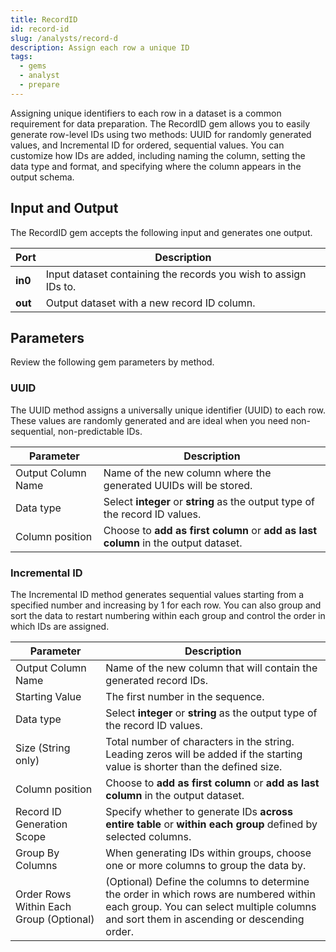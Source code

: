 ```yaml
---
title: RecordID
id: record-id
slug: /analysts/record-d
description: Assign each row a unique ID
tags:
  - gems
  - analyst
  - prepare
---
```


Assigning unique identifiers to each row in a dataset is a common requirement for data preparation. The RecordID gem allows you to easily generate row-level IDs using two methods: UUID for randomly generated values, and Incremental ID for ordered, sequential values. You can customize how IDs are added, including naming the column, setting the data type and format, and specifying where the column appears in the output schema.

## Input and Output

The RecordID gem accepts the following input and generates one output.

| Port    | Description                                                     |
| ------- | --------------------------------------------------------------- |
| **in0** | Input dataset containing the records you wish to assign IDs to. |
| **out** | Output dataset with a new record ID column.                     |

## Parameters

Review the following gem parameters by method.

### UUID

The UUID method assigns a universally unique identifier (UUID) to each row. These values are randomly generated and are ideal when you need non-sequential, non-predictable IDs.

| Parameter          | Description                                                                        |
| ------------------ | ---------------------------------------------------------------------------------- |
| Output Column Name | Name of the new column where the generated UUIDs will be stored.                   |
| Data type          | Select **integer** or **string** as the output type of the record ID values.       |
| Column position    | Choose to **add as first column** or **add as last column** in the output dataset. |

### Incremental ID

The Incremental ID method generates sequential values starting from a specified number and increasing by 1 for each row. You can also group and sort the data to restart numbering within each group and control the order in which IDs are assigned.

| Parameter                               | Description                                                                                                                                                                        |
| --------------------------------------- | ---------------------------------------------------------------------------------------------------------------------------------------------------------------------------------- |
| Output Column Name                      | Name of the new column that will contain the generated record IDs.                                                                                                                 |
| Starting Value                          | The first number in the sequence.                                                                                                                                                  |
| Data type                               | Select **integer** or **string** as the output type of the record ID values.                                                                                                       |
| Size (String only)                      | Total number of characters in the string. <br/>Leading zeros will be added if the starting value is shorter than the defined size.                                                 |
| Column position                         | Choose to **add as first column** or **add as last column** in the output dataset.                                                                                                 |
| Record ID Generation Scope              | Specify whether to generate IDs **across entire table** or **within each group** defined by selected columns.                                                                      |
| Group By Columns                        | When generating IDs within groups, choose one or more columns to group the data by.                                                                                                |
| Order Rows Within Each Group (Optional) | (Optional) Define the columns to determine the order in which rows are numbered within each group. You can select multiple columns and sort them in ascending or descending order. |

